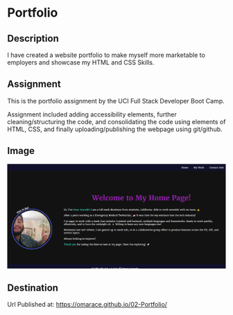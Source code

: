 # Portfolio

## Description

I have created a website portfolio to make myself more marketable to employers and showcase my HTML and CSS Skills.

## Assignment

This is the portfolio assignment by the UCI Full Stack Developer Boot Camp.

Assignment included adding accessibility elements, further cleaning/structuring the code, and consolidating the code using elements of HTML, CSS, and finally uploading/publishing the webpage using git/github.

## Image

![image of portfolio built](assets/portfolio-screenshot.png)

## Destination

Url Published at: https://omarace.github.io/02-Portfolio/
